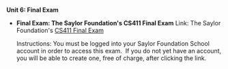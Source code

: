 **Unit 6: Final Exam** <span id="6"></span> 
-   **Final Exam: The Saylor Foundation's CS411 Final Exam**
    Link: The Saylor Foundation's [CS411 Final
    Exam](http://school.saylor.org/mod/quiz/view.php?id=304)  
      
     Instructions: You must be logged into your Saylor Foundation School
    account in order to access this exam.  If you do not yet have an
    account, you will be able to create one, free of charge, after
    clicking the link.



